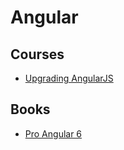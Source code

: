 # Angular
## Courses
- [Upgrading AngularJS](https://www.upgradingangularjs.com/)
## Books
- [Pro Angular 6](https://www.apress.com/gp/book/9781484236482#aboutBook)